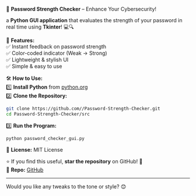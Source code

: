 🔐 **Password Strength Checker** – Enhance Your Cybersecurity!  

a **Python GUI application** that evaluates the strength of your password in real time using **Tkinter**! 💻🔍  

🚀 **Features:**  
✅ Instant feedback on password strength  
✅ Color-coded indicator (Weak → Strong)  
✅ Lightweight & stylish UI  
✅ Simple & easy to use  

🛠 **How to Use:**  
1️⃣ **Install Python** from [python.org](https://www.python.org/)  
2️⃣ **Clone the Repository:**  
```bash
git clone https://github.com//Password-Strength-Checker.git
cd Password-Strength-Checker/src
```  
3️⃣ **Run the Program:**  
```bash
python password_checker_gui.py
```  


📜 **License:** MIT License  

⭐ If you find this useful, **star the repository** on GitHub! 🚀  
🔗 **Repo:** [GitHub](https://github.com/asAkhilesh/Password-complexity)  

---

Would you like any tweaks to the tone or style? 😊
